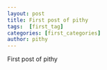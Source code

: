 ```yaml
---
layout: post
title: First post of pithy
tags:  [first_tag]
categories: [first_categories]
author: pithy
---
```



First post of pithy
